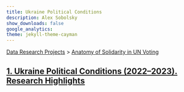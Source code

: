 ```yaml
---
title: Ukraine Political Conditions
description: Alex Sobolsky
show_downloads: false
google_analytics:
theme: jekyll-theme-cayman
---
```

[Data Research Projects](https://sobolsky.github.io) > [Anatomy of Solidarity in UN Voting](https://sobolsky.github.io/un)
## [1. Ukraine Political Conditions (2022–2023). Research Highlights](./01)

